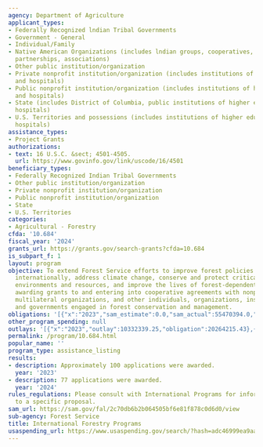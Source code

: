 ```yaml
---
agency: Department of Agriculture
applicant_types:
- Federally Recognized lndian Tribal Governments
- Government - General
- Individual/Family
- Native American Organizations (includes lndian groups, cooperatives, corporations,
  partnerships, associations)
- Other public institution/organization
- Private nonprofit institution/organization (includes institutions of higher education
  and hospitals)
- Public nonprofit institution/organization (includes institutions of higher education
  and hospitals)
- State (includes District of Columbia, public institutions of higher education and
  hospitals)
- U.S. Territories and possessions (includes institutions of higher education and
  hospitals)
assistance_types:
- Project Grants
authorizations:
- text: 16 U.S.C. &sect; 4501-4505.
  url: https://www.govinfo.gov/link/uscode/16/4501
beneficiary_types:
- Federally Recognized Indian Tribal Governments
- Other public institution/organization
- Private nonprofit institution/organization
- Public nonprofit institution/organization
- State
- U.S. Territories
categories:
- Agricultural - Forestry
cfda: '10.684'
fiscal_year: '2024'
grants_url: https://grants.gov/search-grants?cfda=10.684
is_subpart_f: 1
layout: program
objective: To extend Forest Service efforts to improve forest policies and practices
  internationally, address climate change, conserve and protect critical global forest
  environments and resources, and improve the lives of forest-dependent peoples by
  awarding grants to and entering into cooperative agreements with nonprofit organizations,
  multilateral organizations, and other individuals, organizations, institutions,
  and governments engaged in forest conservation and management.
obligations: '[{"x":"2023","sam_estimate":0.0,"sam_actual":55470394.0,"usa_spending_actual":24988147.89},{"x":"2024","sam_estimate":0.0,"sam_actual":25212478.0,"usa_spending_actual":25406413.96},{"x":"2025","sam_estimate":0.0,"sam_actual":30000000.0,"usa_spending_actual":829677.32}]'
other_program_spending: null
outlays: '[{"x":"2023","outlay":10332339.25,"obligation":20264215.43},{"x":"2024","outlay":1703234.71,"obligation":13524379.1},{"x":"2025","outlay":0.0,"obligation":355207.58}]'
permalink: /program/10.684.html
popular_name: ''
program_type: assistance_listing
results:
- description: Approximately 100 applications were awarded.
  year: '2023'
- description: 77 applications were awarded.
  year: '2024'
rules_regulations: Please consult with International Programs for information relevant
  to a specific proposal.
sam_url: https://sam.gov/fal/2c70db6b2b064505bf6e81f878c0d6d0/view
sub-agency: Forest Service
title: International Forestry Programs
usaspending_url: https://www.usaspending.gov/search/?hash=adc46999ea9aa811d4c1b2b6b2f40710
---
```


